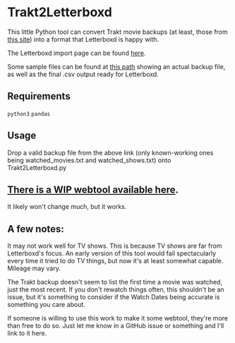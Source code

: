 # Trakt2Letterboxd
 
This little Python tool can convert Trakt movie backups (at least, those from [this site](https://darekkay.com/blog/trakt-tv-backup/)) into a format that Letterboxd is happy with. 

The Letterboxd import page can be found [here](https://letterboxd.com/import/).

Some sample files can be found at [this path](https://github.com/Jordy3D/Trakt2Letterboxd/tree/main/Examples) showing an actual backup file, as well as the final .csv output ready for Letterboxd.

## Requirements
`python3`
`pandas`

## Usage
Drop a valid backup file from the above link (only known-working ones being watched_movies.txt and watched_shows.txt) onto Trakt2Letterboxd.py

## [There is a WIP webtool available here](https://jordy3d.github.io/trakt2letterboxd).
It likely won't change much, but it works.

## A few notes: 
It may not work well for TV shows.
This is because TV shows are far from Letterboxd's focus. An early version of this tool would fail spectacularly every time it tried to do TV things, but now it's at least somewhat capable. Mileage may vary.

The Trakt backup doesn't seem to list the first time a movie was watched, just the most recent. If you don't rewatch things often, this shouldn't be an issue, but it's something to consider if the Watch Dates being accurate is something you care about.

If someone is willing to use this work to make it some webtool, they're more than free to do so. Just let me know in a GitHub issue or something and I'll link to it here.  
